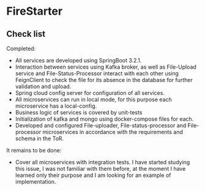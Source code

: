 # FireStarter
## Check list
Completed:
- All services are developed using SpringBoot 3.2.1.
- Interaction between services using Kafka broker, as well as File-Upload service and File-Status-Processor interact with each other using FeignClient to check the file for its absence in the database for further validation and upload.
- Spring cloud config server for configuration of all services.
- All microservices can run in local mode, for this purpose each microservice has a local-config.
- Business logic of services is covered by unit-tests
- Initialization of kafka and mongo using docker-compose files for each.
- Developed and configured File-uploader, File-status-processor and File-processor microservices in accordance with the requirements and schema in the ToR.

It remains to be done:
- Cover all microservices with integration tests. I have started studying this issue, I was not familiar with them before, at the moment I have learned only their purpose and I am looking for an example of implementation.
